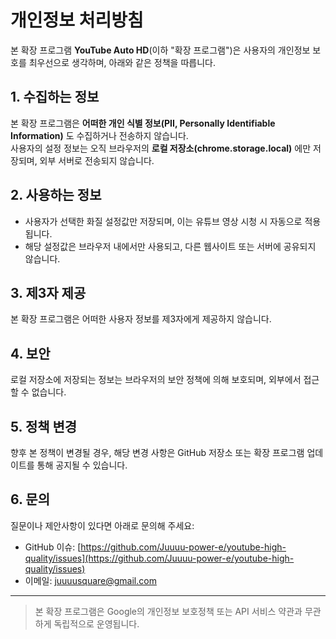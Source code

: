 # 개인정보 처리방침

본 확장 프로그램 **YouTube Auto HD**(이하 "확장 프로그램")은 사용자의 개인정보 보호를 최우선으로 생각하며, 아래와 같은 정책을 따릅니다.

## 1. 수집하는 정보

본 확장 프로그램은 **어떠한 개인 식별 정보(PII, Personally Identifiable Information)** 도 수집하거나 전송하지 않습니다.  
사용자의 설정 정보는 오직 브라우저의 **로컬 저장소(chrome.storage.local)** 에만 저장되며, 외부 서버로 전송되지 않습니다.

## 2. 사용하는 정보

- 사용자가 선택한 화질 설정값만 저장되며, 이는 유튜브 영상 시청 시 자동으로 적용됩니다.
- 해당 설정값은 브라우저 내에서만 사용되고, 다른 웹사이트 또는 서버에 공유되지 않습니다.

## 3. 제3자 제공

본 확장 프로그램은 어떠한 사용자 정보를 제3자에게 제공하지 않습니다.

## 4. 보안

로컬 저장소에 저장되는 정보는 브라우저의 보안 정책에 의해 보호되며, 외부에서 접근할 수 없습니다.

## 5. 정책 변경

향후 본 정책이 변경될 경우, 해당 변경 사항은 GitHub 저장소 또는 확장 프로그램 업데이트를 통해 공지될 수 있습니다.

## 6. 문의

질문이나 제안사항이 있다면 아래로 문의해 주세요:

- GitHub 이슈: [https://github.com/Juuuu-power-e/youtube-high-quality/issues](https://github.com/Juuuu-power-e/youtube-high-quality/issues)
- 이메일: juuuusquare@gmail.com

---

> 본 확장 프로그램은 Google의 개인정보 보호정책 또는 API 서비스 약관과 무관하게 독립적으로 운영됩니다.
